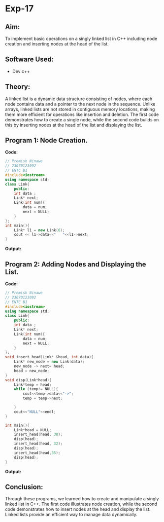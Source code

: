 # Exp-17

## Aim:
To implement basic operations on a singly linked list in C++ including node creation and inserting nodes at the head of the list.

## Software Used:
- Dev c++
  
## Theory:
A linked list is a dynamic data structure consisting of nodes, where each node contains data and a pointer to the next node in the sequence. Unlike arrays, linked lists are not stored in contiguous memory locations, making them more efficient for operations like insertion and deletion. The first code demonstrates how to create a single node, while the second code builds on this by inserting nodes at the head of the list and displaying the list.

## Program 1: Node Creation.
<strong> Code: </strong>
<br>
```cpp
// Premish Ninawe
// 23070123092
// ENTC B1
#include<iostream>
using namespace std;
class Link{
    public:
    int data ;
    Link* next;
    Link(int num){
        data = num;
        next = NULL;
    }
};
int main(){
    Link* l1 = new Link(6);
    cout << l1->data<<"   "<<l1->next;
}
```
<strong> Output: </strong>
<br>

## Program 2: Adding Nodes and Displaying the List.
<strong> Code: </strong>
<br>
```cpp
// Premish Ninawe
// 23070123092
// ENTC B1
#include<iostream>
using namespace std;
class Link{
    public:
    int data ;
    Link* next;
    Link(int num){
        data = num;
        next = NULL;
    }
};
void insert_head(Link* &head, int data){
    Link* new_node = new Link(data);
    new_node -> next= head;
    head = new_node;
}
void disp(Link*head){
    Link*temp = head;
    while (temp!= NULL){
        cout<<temp->data<<"->";
        temp = temp->next;

    }
    cout<<"NULL"<<endl;
}

int main(){
    Link*head = NULL;
    insert_head(head, 30);
    disp(head);
    insert_head(head, 32);
    disp(head);
    insert_head(head,35);
    disp(head);
}

```
<strong> Output: </strong>
<br>


## Conclusion:
Through these programs, we learned how to create and manipulate a singly linked list in C++. The first code illustrates node creation, while the second code demonstrates how to insert nodes at the head and display the list. Linked lists provide an efficient way to manage data dynamically.
